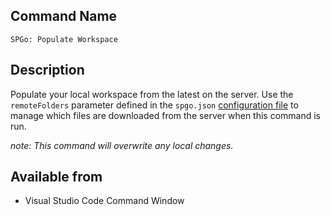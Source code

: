 
## Command Name
`SPGo: Populate Workspace`

## Description
Populate your local workspace from the latest on the server. Use the `remoteFolders` parameter defined in the `spgo.json` [configuration file](https://github.com/readysitego/spgo/wiki/Config-Options) to manage which files are downloaded from the server when this command is run.

_note: This command *will* overwrite any local changes._

## Available from
* Visual Studio Code Command Window